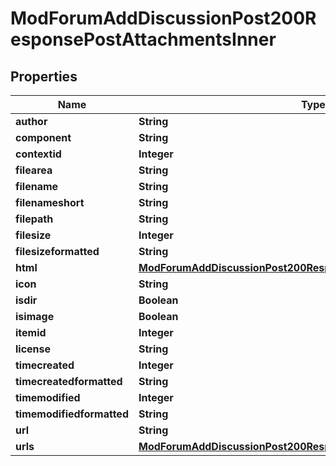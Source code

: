 

# ModForumAddDiscussionPost200ResponsePostAttachmentsInner


## Properties

| Name | Type | Description | Notes |
|------------ | ------------- | ------------- | -------------|
|**author** | **String** | author |  [optional] |
|**component** | **String** | component |  [optional] |
|**contextid** | **Integer** | contextid |  [optional] |
|**filearea** | **String** | filearea |  [optional] |
|**filename** | **String** | filename |  [optional] |
|**filenameshort** | **String** | filenameshort |  [optional] |
|**filepath** | **String** | filepath |  [optional] |
|**filesize** | **Integer** | filesize |  [optional] |
|**filesizeformatted** | **String** | filesizeformatted |  [optional] |
|**html** | [**ModForumAddDiscussionPost200ResponsePostAttachmentsInnerHtml**](ModForumAddDiscussionPost200ResponsePostAttachmentsInnerHtml.md) |  |  [optional] |
|**icon** | **String** | icon |  [optional] |
|**isdir** | **Boolean** | isdir |  [optional] |
|**isimage** | **Boolean** | isimage |  [optional] |
|**itemid** | **Integer** | itemid |  [optional] |
|**license** | **String** | license |  [optional] |
|**timecreated** | **Integer** | timecreated |  [optional] |
|**timecreatedformatted** | **String** | timecreatedformatted |  [optional] |
|**timemodified** | **Integer** | timemodified |  [optional] |
|**timemodifiedformatted** | **String** | timemodifiedformatted |  [optional] |
|**url** | **String** | url |  [optional] |
|**urls** | [**ModForumAddDiscussionPost200ResponsePostAttachmentsInnerUrls**](ModForumAddDiscussionPost200ResponsePostAttachmentsInnerUrls.md) |  |  [optional] |



